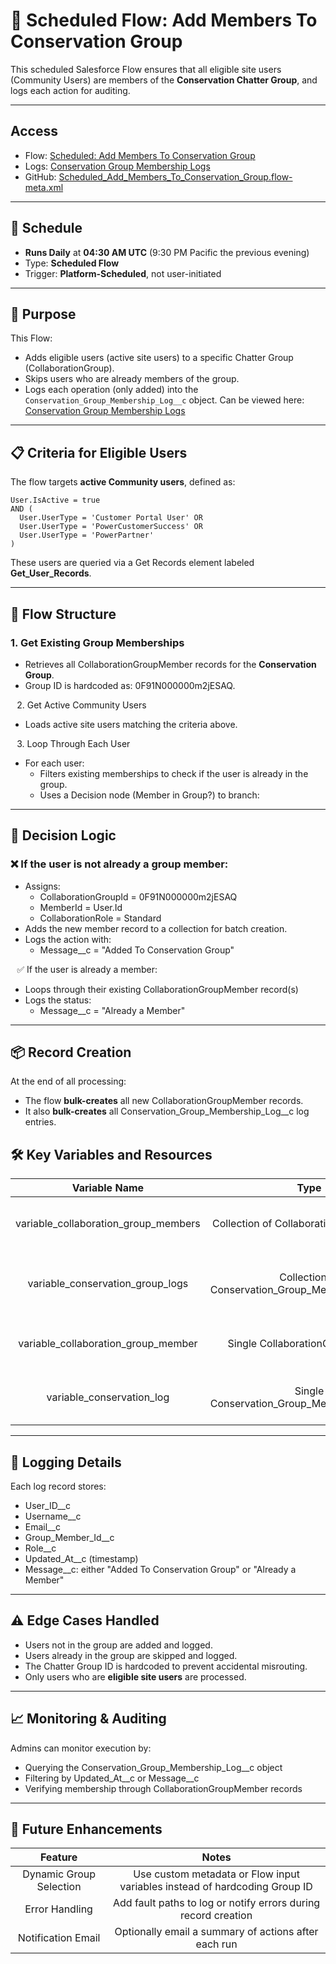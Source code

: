 # 🔄 Scheduled Flow: Add Members To Conservation Group

This scheduled Salesforce Flow ensures that all eligible site users (Community Users) are members of the **Conservation Chatter Group**, and logs each action for auditing.

---
## Access

* Flow: [Scheduled: Add Members To Conservation Group](https://spokanemountaineers.lightning.force.com/lightning/setup/Flows/page?address=%2F300Um00000l9gbFIAQ%3FretUrl%3D%2Flightning%2Fsetup%2FFlows%2Fhome)
* Logs: [Conservation Group Membership Logs](https://spokanemountaineers.lightning.force.com/lightning/o/Conservation_Group_Membership_Log__c/list?filterName=00BUm000001cEz4MAE)
* GitHub: [Scheduled_Add_Members_To_Conservation_Group.flow-meta.xml](https://github.com/jasonkradams/smi/blob/main/force-app/main/default/flows/Scheduled_Add_Members_To_Conservation_Group.flow-meta.xml)

---

## 📆 Schedule

- **Runs Daily** at **04:30 AM UTC** (9:30 PM Pacific the previous evening)
- Type: **Scheduled Flow**
- Trigger: **Platform-Scheduled**, not user-initiated

---

## 🎯 Purpose

This Flow:

- Adds eligible users (active site users) to a specific Chatter Group (CollaborationGroup).
- Skips users who are already members of the group.
- Logs each operation (only added) into the `Conservation_Group_Membership_Log__c` object.
    Can be viewed here: [Conservation Group Membership Logs](https://spokanemountaineers.lightning.force.com/lightning/o/Conservation_Group_Membership_Log__c/list?filterName=00BUm000001cEz4MAE)

---

## 📋 Criteria for Eligible Users

The flow targets **active Community users**, defined as:

```plaintext
User.IsActive = true
AND (
  User.UserType = 'Customer Portal User' OR
  User.UserType = 'PowerCustomerSuccess' OR
  User.UserType = 'PowerPartner'
)
```

These users are queried via a Get Records element labeled **Get_User_Records**.

----

## 🧱 Flow Structure
### 1. Get Existing Group Memberships
* Retrieves all CollaborationGroupMember records for the **Conservation Group**.
* Group ID is hardcoded as: 0F91N000000m2jESAQ.

⠀2. Get Active Community Users
* Loads active site users matching the criteria above.

⠀3. Loop Through Each User
* For each user:
  * Filters existing memberships to check if the user is already in the group.
  * Uses a Decision node (Member in Group?) to branch:

---

## 🤖 Decision Logic
### ❌ If the user is not already a group member:
* Assigns:
  * CollaborationGroupId = 0F91N000000m2jESAQ
  * MemberId = User.Id
  * CollaborationRole = Standard
* Adds the new member record to a collection for batch creation.
* Logs the action with:
  * Message__c = "Added To Conservation Group"

⠀✅ If the user is already a member:
* Loops through their existing CollaborationGroupMember record(s)
* Logs the status:
  * Message__c = "Already a Member"

---

## 📦 Record Creation
At the end of all processing:
* The flow **bulk-creates** all new CollaborationGroupMember records.
* It also **bulk-creates** all Conservation_Group_Membership_Log__c log entries.

## 🛠 Key Variables and Resources
|          **Variable Name**           |                      **Type**                      |               **Description**               |
| :----------------------------------: | :------------------------------------------------: | :-----------------------------------------: |
| variable_collaboration_group_members |       Collection of CollaborationGroupMember       |      Holds new group members to create      |
|   variable_conservation_group_logs   | Collection of Conservation_Group_Membership_Log__c | Holds logs for both added and skipped users |
| variable_collaboration_group_member  |          Single CollaborationGroupMember           |        Template record used per user        |
|      variable_conservation_log       |    Single Conservation_Group_Membership_Log__c     |      Template log record used per user      |

---

## 🧾 Logging Details
Each log record stores:
* User_ID__c
* Username__c
* Email__c
* Group_Member_Id__c
* Role__c
* Updated_At__c (timestamp)
* Message__c: either "Added To Conservation Group" or "Already a Member"

---

## ⚠️ Edge Cases Handled
* Users not in the group are added and logged.
* Users already in the group are skipped and logged.
* The Chatter Group ID is hardcoded to prevent accidental misrouting.
* Only users who are **eligible site users** are processed.

---

## 📈 Monitoring & Auditing
Admins can monitor execution by:
* Querying the Conservation_Group_Membership_Log__c object
* Filtering by Updated_At__c or Message__c
* Verifying membership through CollaborationGroupMember records

---

## 🚀 Future Enhancements
|       **Feature**       |                                 **Notes**                                  |
| :---------------------: | :------------------------------------------------------------------------: |
| Dynamic Group Selection | Use custom metadata or Flow input variables instead of hardcoding Group ID |
|     Error Handling      |       Add fault paths to log or notify errors during record creation       |
|   Notification Email    |            Optionally email a summary of actions after each run            |
